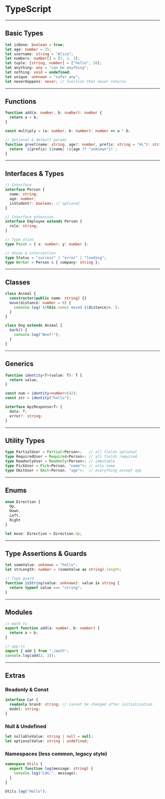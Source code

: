 # TypeScript

---

## Basic Types

```ts
let isDone: boolean = true;
let age: number = 25;
let username: string = "Alice";
let numbers: number[] = [1, 2, 3];
let tuple: [string, number] = ["hello", 10];
let anything: any = "can be anything";
let nothing: void = undefined;
let unique: unknown = "safer any";
let neverHappens: never; // function that never returns
```

---

## Functions

```ts
function add(a: number, b: number): number {
  return a + b;
}

const multiply = (a: number, b: number): number => a * b;

// Optional & default params
function greet(name: string, age?: number, prefix: string = "Hi"): string {
  return `${prefix} ${name} (${age ?? "unknown"})`;
}
```

---

## Interfaces & Types

```ts
// Interface
interface Person {
  name: string;
  age: number;
  isStudent?: boolean; // optional
}

// Interface extension
interface Employee extends Person {
  role: string;
}

// Type alias
type Point = { x: number; y: number };

// Union & intersection
type Status = "success" | "error" | "loading";
type Worker = Person & { company: string };
```

---

## Classes

```ts
class Animal {
  constructor(public name: string) {}
  move(distance: number = 0) {
    console.log(`${this.name} moved ${distance}m.`);
  }
}

class Dog extends Animal {
  bark() {
    console.log("Woof!");
  }
}
```

---

## Generics

```ts
function identity<T>(value: T): T {
  return value;
}

const num = identity<number>(42);
const str = identity("hello");

interface ApiResponse<T> {
  data: T;
  error?: string;
}
```

---

## Utility Types

```ts
type PartialUser = Partial<Person>;   // all fields optional
type RequiredUser = Required<Person>; // all fields required
type ReadonlyUser = Readonly<Person>; // immutable
type PickUser = Pick<Person, "name">; // only name
type OmitUser = Omit<Person, "age">;  // everything except age
```

---

## Enums

```ts
enum Direction {
  Up,
  Down,
  Left,
  Right
}

let move: Direction = Direction.Up;
```

---

## Type Assertions & Guards

```ts
let someValue: unknown = "hello";
let strLength: number = (someValue as string).length;

// Type guard
function isString(value: unknown): value is string {
  return typeof value === "string";
}
```

---

## Modules

```ts
// math.ts
export function add(a: number, b: number) {
  return a + b;
}

// app.ts
import { add } from "./math";
console.log(add(2, 3));
```

---

## Extras

### Readonly & Const

```ts
interface Car {
  readonly brand: string; // cannot be changed after initialization
  model: string;
}
```

### Null & Undefined

```ts
let nullableValue: string | null = null;
let optionalValue: string | undefined;
```

### Namespaces (less common, legacy style)

```ts
namespace Utils {
  export function log(message: string) {
    console.log("LOG:", message);
  }
}

Utils.log("Hello");
```
